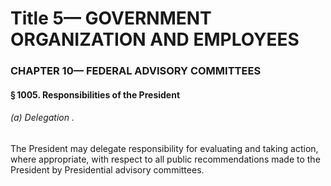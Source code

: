 
# Title 5— GOVERNMENT ORGANIZATION AND EMPLOYEES
### CHAPTER 10— FEDERAL ADVISORY COMMITTEES
#### § 1005. Responsibilities of the President
###### (a) Delegation .

The President may delegate responsibility for evaluating and taking action, where appropriate, with respect to all public recommendations made to the President by Presidential advisory committees.
